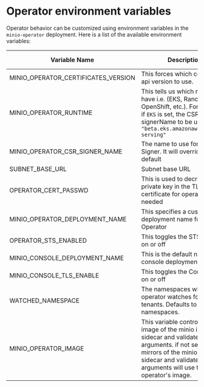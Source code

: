 # Operator environment variables

Operator behavior can be customized using environment variables in the `minio-operator` deployment. Here is a list of the available environment variables:

| Variable Name | Description                                                                                                                                                                  | Possible values         | default                       |
| --- |------------------------------------------------------------------------------------------------------------------------------------------------------------------------------|-------------------------|-------------------------------|
|MINIO_OPERATOR_CERTIFICATES_VERSION| This forces which certificate api version to use.                                                                                                                 | `v1`,`v1beta1`              | whichever api k8s provides     |
|MINIO_OPERATOR_RUNTIME | This tells us which runtime we have i.e. (EKS, Rancher, OpenShift, etc.). For example, if `EKS` is set, the CSR signerName to be used will be `"beta.eks.amazonaws.com/app-serving"` | EKS, Rancher, OpenShift |                               |
|MINIO_OPERATOR_CSR_SIGNER_NAME| The name to use for the CSR Signer. It will override the default                                                                                                             |                         | `kubernetes.io/kubelet-serving` |
|SUBNET_BASE_URL| Subnet base URL                                                                                                                                                              |                         | https://subnet.min.io         |
|OPERATOR_CERT_PASSWD| This is used to decrypt the private key in the TLS certificate for operator, if needed                                                                               |                         ||
|MINIO_OPERATOR_DEPLOYMENT_NAME| This specifies a custom deployment name for Operator                                                                                                                |                         | `minio-operator`                |
|OPERATOR_STS_ENABLED| This toggles the STS Service on or off                                                                                                                         | `on`, `off`                 | `off`                           |
|MINIO_CONSOLE_DEPLOYMENT_NAME| This is the default name of the console deployment                                                                                                                                |                  | `console`                       |
|MINIO_CONSOLE_TLS_ENABLE| This toggles the Console TLS on or off                                                                                                                                   | `on`, `off`                 | `off`                           |
|WATCHED_NAMESPACE| The namespaces which the operator watches for MinIO tenants. Defaults to `""` for all namespaces.                                                                              |                         |                               |
|MINIO_OPERATOR_IMAGE| This variable controls the image of the minio instance's sidecar and validate-arguments. if not set, the mirrors of the minio instance's sidecar and validate-arguments will use the operator's image.  | "" | "" |